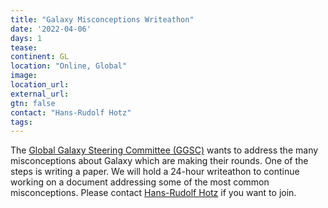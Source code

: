 ```yaml
---
title: "Galaxy Misconceptions Writeathon"
date: '2022-04-06'
days: 1
tease: 
continent: GL
location: "Online, Global"
image: 
location_url: 
external_url:
gtn: false
contact: "Hans-Rudolf Hotz"
tags: 
---
```




The [Global Galaxy Steering Committee (GGSC)](https://galaxyproject.org/community/steering/) wants to address the many misconceptions about Galaxy which are making their rounds. One of the steps is writing a paper. 
We will hold a 24-hour writeathon to continue working on a document addressing some of the most common misconceptions.
Please contact [Hans-Rudolf Hotz](mailto:hrhotz@googlemail.com) if you want to join.




